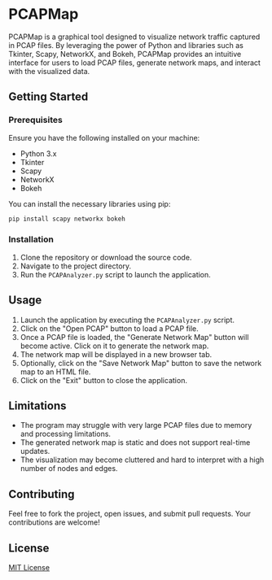 # PCAPMap

PCAPMap is a graphical tool designed to visualize network traffic captured in PCAP files. By leveraging the power of Python and libraries such as Tkinter, Scapy, NetworkX, and Bokeh, PCAPMap provides an intuitive interface for users to load PCAP files, generate network maps, and interact with the visualized data.

## Getting Started

### Prerequisites

Ensure you have the following installed on your machine:

- Python 3.x
- Tkinter
- Scapy
- NetworkX
- Bokeh

You can install the necessary libraries using pip:

```bash
pip install scapy networkx bokeh
```

### Installation

1. Clone the repository or download the source code.
2. Navigate to the project directory.
3. Run the `PCAPAnalyzer.py` script to launch the application.

## Usage

1. Launch the application by executing the `PCAPAnalyzer.py` script.
2. Click on the "Open PCAP" button to load a PCAP file.
3. Once a PCAP file is loaded, the "Generate Network Map" button will become active. Click on it to generate the network map.
4. The network map will be displayed in a new browser tab.
5. Optionally, click on the "Save Network Map" button to save the network map to an HTML file.
6. Click on the "Exit" button to close the application.

## Limitations

- The program may struggle with very large PCAP files due to memory and processing limitations.
- The generated network map is static and does not support real-time updates.
- The visualization may become cluttered and hard to interpret with a high number of nodes and edges.

## Contributing

Feel free to fork the project, open issues, and submit pull requests. Your contributions are welcome!

## License

[MIT License](LICENSE)

